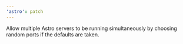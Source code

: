 ```yaml
---
'astro': patch
---
```


Allow multiple Astro servers to be running simultaneously by choosing random ports if the defaults are taken.
